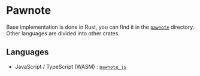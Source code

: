 # Pawnote

Base implementation is done in Rust, you can find it in the [`pawnote`](/pawnote) directory.
Other languages are divided into other crates.

## Languages

- JavaScript / TypeScript (WASM) : [`pawnote_js`](/pawnote_js)
